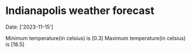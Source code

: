 # Indianapolis weather forecast 
Date: ['2023-11-15'] 

Minimum temperature(in celsius) is [0.3] 
Maximum temperature(in celsius) is [18.5]